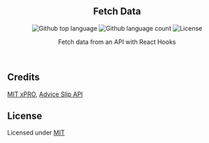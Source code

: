 <h2 align="center">Fetch Data</h2>

<p align="center">
  <img alt="Github top language" src="https://img.shields.io/github/languages/top/giankbo/fetch-data-api?color=blue">

  <img alt="Github language count" src="https://img.shields.io/github/languages/count/giankbo/fetch-data-api?color=blue">

  <img alt="License" src="https://img.shields.io/github/license/giankbo/fetch-data-api?color=brightgreen">
</p>

<p align="center" markdown="1">
  Fetch data from an API with React Hooks
</p>

<br>

## Credits

[MIT xPRO](https://xpro.mit.edu), [Advice Slip API](https://api.adviceslip.com/advice)

## License

Licensed under [MIT](LICENSE.md)
